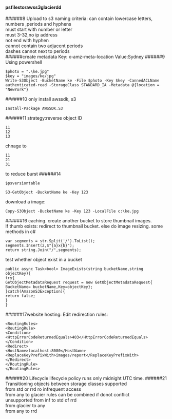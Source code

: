 #### psfilestorawss3glacierdd
######8 Upload to s3
naming criteria:
can contain lowercase letters, numbers ,periods and hyphens  
must start with number or letter  
must 3-32,no ip address  
not end with hyphen  
cannot contain two adjacent periods  
dashes cannot next to periods  
######create metadata
Key: x-amz-meta-location Value:Sydney
######9 Using powershell 
```
$photo = ".\ke.jpg"
$key = "images/ke/jpg"
Write-S3Object -BucketName ke -File $photo -Key $key -CannedACLName authenticated-read -StorageClass STANDARD_IA -Metadata @{location = "NewYork"}
```
######10
only install awssdk, s3
```
Install-Package AWSSDK.S3
```
######11
strategy:reverse object ID
```
11
12
13
```
chnage to
```
11
21
31
```
to reduce burst
######14
```
$psversiontable
```
```
S3-GetObject -BucketName ke -Key 123 
```
download a image:
```
Copy-S3Object -BucketName ke -Key 123 -LocalFile c:\ke.jpg
```
######16
caching. create another bucket to store thumbnail images.  
If thumb exists: redirect to thumbnail bucket. else do image resizing.
some methods in c#
```
var segments = str.Split('/').ToList();
segments.Insert(2,$"{a}x{b}");
return string.Join("/",segments);
```
test whether object exist in a bucket
```
public async Task<bool> ImageExists(string bucketName,string objectKey){
try{
GetObjectMetadataRequest request = new GetObjectMetadataRequest{
BucketName= bucketName,Key=objectKey};
}catch(AmazonS3Exception){
return false;
}
}
```
######17website hosting:
Edit redirection rules:
```
<RoutingRules>
<RoutingRule>
<Condition>
<HttpErrorCodeReturnedEquals>403</HttpErrorCodeReturnedEquals>
</Condition>
<Redirect>
<HostName>localhost:8080</HostName>
<ReplaceKeyPrefixWith>images/report</ReplaceKeyPrefixWith>
</Redirect>
</RoutingRule>
</RoutingRules>
```
######20 Lifecycle
lifecycle policy runs only midnight UTC time.
######21 Transitioning objects between storage classes
supported  
from std or rrd ro infrequent access  
from any to glacier
rules can be combined if donot conflict  
unsupported
from inf to std of rrd  
from glacier to any  
from any to rrd
